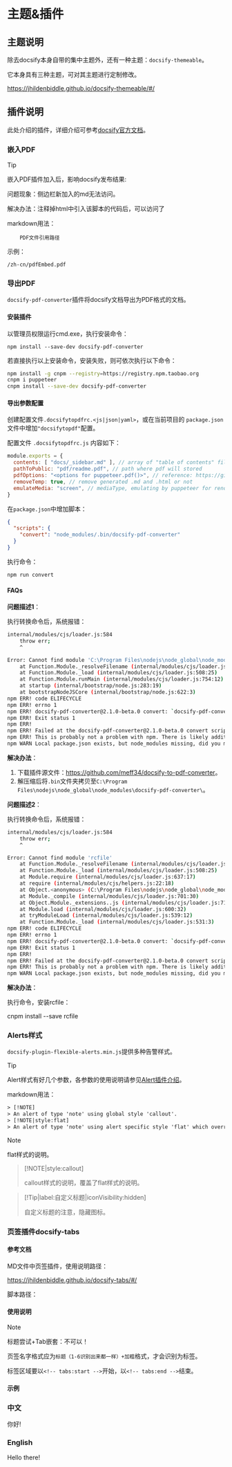 # 主题&插件

## 主题说明

除去docsify本身自带的集中主题外，还有一种主题：`docsify-themeable`。

它本身具有三种主题，可对其主题进行定制修改。

<https://jhildenbiddle.github.io/docsify-themeable/#/>

## 插件说明

此处介绍的插件，详细介绍可参考[docsify官方文档](<https://docsify.js.org/#/zh-cn/awesome?id=plugins>)。

### 嵌入PDF

> [!Tip]
>
> 嵌入PDF插件加入后，影响docsify发布结果:
>
> 问题现象：侧边栏新加入的md无法访问。
>
> 解决办法：注释掉html中引入该脚本的代码后，可以访问了

markdown用法：


```pdf
	PDF文件引用路径
```

示例：

```pdf
/zh-cn/pdfEmbed.pdf
```

### 导出PDF

`docsify-pdf-converter`插件将docsify文档导出为PDF格式的文档。

#### 安装插件

以管理员权限运行cmd.exe，执行安装命令：

`npm install --save-dev docsify-pdf-converter`

若直接执行以上安装命令，安装失败，则可依次执行以下命令：

```bash
npm install -g cnpm --registry=https://registry.npm.taobao.org
cnpm i puppeteer
cnpm install --save-dev docsify-pdf-converter
```

#### 导出参数配置

创建配置文件`.docsifytopdfrc.<js|json|yaml>`，或在当前项目的 `package.json`文件中增加`"docsifytopdf"`配置。

配置文件 `.docsifytopdfrc.js` 内容如下：

```js
module.exports = {
  contents: [ "docs/_sidebar.md" ], // array of "table of contents" files path
  pathToPublic: "pdf/readme.pdf", // path where pdf will stored
  pdfOptions: "<options for puppeteer.pdf()>", // reference: https://github.com/GoogleChrome/puppeteer/blob/master/docs/api.md#pagepdfoptions
  removeTemp: true, // remove generated .md and .html or not
  emulateMedia: "screen", // mediaType, emulating by puppeteer for rendering pdf, 'print' by default (reference: https://github.com/GoogleChrome/puppeteer/blob/master/docs/api.md#pageemulatemediamediatype)
}
```

在`package.json`中增加脚本：

```json
{
  "scripts": {
    "convert": "node_modules/.bin/docsify-pdf-converter"
  }
}
```

执行命令：

```sh
npm run convert
```

#### FAQs

**问题描述1**：

执行转换命令后，系统报错：

```bash
internal/modules/cjs/loader.js:584
    throw err;
    ^

Error: Cannot find module 'C:\Program Files\nodejs\node_global\node_modules\docsify-pdf-converter\.bin\cli.js'
    at Function.Module._resolveFilename (internal/modules/cjs/loader.js:582:15)
    at Function.Module._load (internal/modules/cjs/loader.js:508:25)
    at Function.Module.runMain (internal/modules/cjs/loader.js:754:12)
    at startup (internal/bootstrap/node.js:283:19)
    at bootstrapNodeJSCore (internal/bootstrap/node.js:622:3)
npm ERR! code ELIFECYCLE
npm ERR! errno 1
npm ERR! docsify-pdf-converter@2.1.0-beta.0 convert: `docsify-pdf-converter`
npm ERR! Exit status 1
npm ERR!
npm ERR! Failed at the docsify-pdf-converter@2.1.0-beta.0 convert script.
npm ERR! This is probably not a problem with npm. There is likely additional logging output above.
npm WARN Local package.json exists, but node_modules missing, did you mean to install?

```

**解决办法**：

1. 下载插件源文件：<https://github.com/meff34/docsify-to-pdf-converter>。
2. 解压缩后将`.bin`文件夹拷贝至`C:\Program Files\nodejs\node_global\node_modules\docsify-pdf-converter\`。

**问题描述2**：

执行转换命令后，系统报错：

```bash
internal/modules/cjs/loader.js:584
    throw err;
    ^

Error: Cannot find module 'rcfile'
    at Function.Module._resolveFilename (internal/modules/cjs/loader.js:582:15)
    at Function.Module._load (internal/modules/cjs/loader.js:508:25)
    at Module.require (internal/modules/cjs/loader.js:637:17)
    at require (internal/modules/cjs/helpers.js:22:18)
    at Object.<anonymous> (C:\Program Files\nodejs\node_global\node_modules\docsify-pdf-converter\.bin\cli.js:3:16)
    at Module._compile (internal/modules/cjs/loader.js:701:30)
    at Object.Module._extensions..js (internal/modules/cjs/loader.js:712:10)
    at Module.load (internal/modules/cjs/loader.js:600:32)
    at tryModuleLoad (internal/modules/cjs/loader.js:539:12)
    at Function.Module._load (internal/modules/cjs/loader.js:531:3)
npm ERR! code ELIFECYCLE
npm ERR! errno 1
npm ERR! docsify-pdf-converter@2.1.0-beta.0 convert: `docsify-pdf-converter`
npm ERR! Exit status 1
npm ERR!
npm ERR! Failed at the docsify-pdf-converter@2.1.0-beta.0 convert script.
npm ERR! This is probably not a problem with npm. There is likely additional logging output above.
npm WARN Local package.json exists, but node_modules missing, did you mean to install?

```

**解决办法**：

执行命令，安装rcfile：

cnpm install --save rcfile

### Alerts样式

`docsify-plugin-flexible-alerts.min.js`提供多种告警样式。

> [!Tip]
>
> Alert样式有好几个参数，各参数的使用说明请参见[Alert插件介绍](<https://github.com/zanfab/docsify-plugin-flexible-alerts>)。

markdown用法：

```html
> [!NOTE]
> An alert of type 'note' using global style 'callout'.
> [!NOTE|style:flat]
> An alert of type 'note' using alert specific style 'flat' which overrides global style 'callout'.

```

> [!NOTE]
> flat样式的说明。

> [!NOTE|style:callout]
>
> callout样式的说明，覆盖了flat样式的说明。

> [!Tip|label:自定义标题|iconVisibility:hidden]
>
> 自定义标题的注意，隐藏图标。

### 页签插件docsify-tabs

#### 参考文档

MD文件中页签插件，使用说明路径：

<https://jhildenbiddle.github.io/docsify-tabs/#/>

脚本路径：

<!-- docsify (latest v4.x.x)-->

<script src="https://cdn.jsdelivr.net/npm/docsify@4"></script>

<!-- docsify-tabs (latest v1.x.x) -->

<script src="https://cdn.jsdelivr.net/npm/docsify-tabs@1"></script>

#### 使用说明

> [!Note]
>
> 标题尝试+Tab嵌套：不可以！
>
> 页签名字格式应为`标题（1-6识别出来都一样）+加粗`格式，才会识别为标签。
>
> 标签区域要以`<!-- tabs:start -->`开始，以`<!-- tabs:end -->`结束。

#### 示例

<!-- tabs:start -->

### **中文**

你好!

### **English**

Hello there!

<!-- tabs:end -->